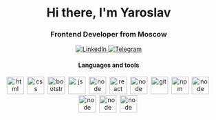 <div id="header" align="center">
	<h1>Hi there, I'm Yaroslav</h1>
	<h3>Frontend Developer from Moscow</h3>
	<a href="https://www.linkedin.com/in/lyubimov-yaroslav">
		<img src="https://img.shields.io/badge/LinkedIn-orange?style=for-the-badge&logo=linkedin&logoColor=white" alt="LinkedIn"/>
	</a>
	<a href="https://t.me/yarlubimov">
		<img src="https://img.shields.io/badge/Telegram-orange?style=for-the-badge&logo=telegram&logoColor=white" alt="Telegram"/>
	</a>
</div>
<div id="main" align="center">
<h4>Languages and tools</h4>
<img src="https://cdn.jsdelivr.net/gh/devicons/devicon/icons/html5/html5-original.svg" title="html" width="40" height="40"/>&nbsp;
<img src="https://cdn.jsdelivr.net/gh/devicons/devicon/icons/css3/css3-original.svg" title="css" width="40" height="40"/>&nbsp;
<img src="https://cdn.jsdelivr.net/gh/devicons/devicon/icons/bootstrap/bootstrap-plain.svg" title="bootstrap" width="40" height="40"/>&nbsp;
<img src="https://cdn.jsdelivr.net/gh/devicons/devicon/icons/javascript/javascript-original.svg" title="js" width="40" height="40"/>&nbsp;
<img src="https://cdn.jsdelivr.net/gh/devicons/devicon/icons/typescript/typescript-plain.svg" title="node" width="40" height="40"/>&nbsp;
<img src="https://cdn.jsdelivr.net/gh/devicons/devicon/icons/react/react-original.svg" title="react" width="40" height="40"/>&nbsp;
<img src="https://cdn.jsdelivr.net/gh/devicons/devicon/icons/redux/redux-original.svg" title="node" width="40" height="40"/>&nbsp;
<img src="https://cdn.jsdelivr.net/gh/devicons/devicon/icons/git/git-plain.svg" title="git" width="40" height="40"/>&nbsp;
<img src="https://cdn.jsdelivr.net/gh/devicons/devicon/icons/npm/npm-original-wordmark.svg" title="npm" width="40" height="40"/>&nbsp;
<img src="https://cdn.jsdelivr.net/gh/devicons/devicon/icons/gitlab/gitlab-original.svg" title="node" width="40" height="40"/>&nbsp;
<img src="https://cdn.jsdelivr.net/gh/devicons/devicon/icons/gulp/gulp-plain.svg" title="node" width="40" height="40"/>&nbsp;
<img src="https://cdn.jsdelivr.net/gh/devicons/devicon/icons/webpack/webpack-original.svg" title="node" width="40" height="40"/>&nbsp;
<img src="https://cdn.jsdelivr.net/gh/devicons/devicon/icons/jest/jest-plain.svg" title="node" width="40" height="40"/>&nbsp;
</div>


<!--
**Yanseses/Yanseses** is a ✨ _special_ ✨ repository because its `README.md` (this file) appears on your GitHub profile.

Here are some ideas to get you started:

- 🔭 I’m currently working on ...
- 🌱 I’m currently learning ...
- 👯 I’m looking to collaborate on ...
- 🤔 I’m looking for help with ...
- 💬 Ask me about ...
- 📫 How to reach me: ...
- 😄 Pronouns: ...
- ⚡ Fun fact: ...
-->
